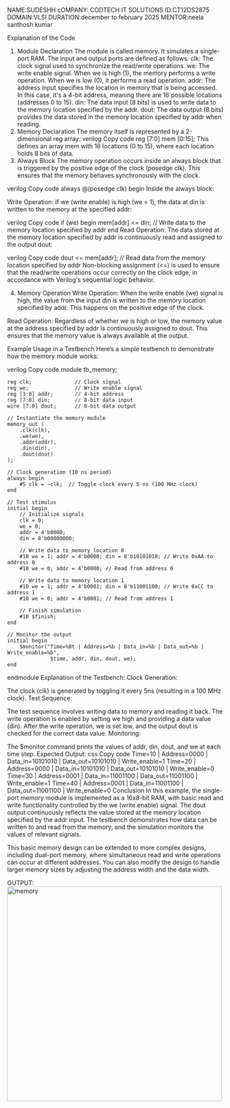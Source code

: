 NAME:SUDESHH
cOMPANY: CODTECH IT SOLUTIONS
ID:CT12DS2875
DOMAIN:VLSI
DURATION:december to february 2025
MENTOR:neela santhosh kumar

Explanation of the Code
1. Module Declaration
The module is called memory. It simulates a single-port RAM.
The input and output ports are defined as follows:
clk: The clock signal used to synchronize the read/write operations.
we: The write enable signal. When we is high (1), the memory performs a write operation. When we is low (0), it performs a read operation.
addr: The address input specifies the location in memory that is being accessed. In this case, it's a 4-bit address, meaning there are 16 possible locations (addresses 0 to 15).
din: The data input (8 bits) is used to write data to the memory location specified by the addr.
dout: The data output (8 bits) provides the data stored in the memory location specified by addr when reading.
2. Memory Declaration
The memory itself is represented by a 2-dimensional reg array:
verilog
Copy code
reg [7:0] mem [0:15]; 
This defines an array mem with 16 locations (0 to 15), where each location holds 8 bits of data.
3. Always Block
The memory operation occurs inside an always block that is triggered by the positive edge of the clock (posedge clk). This ensures that the memory behaves synchronously with the clock.

verilog
Copy code
always @(posedge clk) begin
Inside the always block:

Write Operation: If we (write enable) is high (we = 1), the data at din is written to the memory at the specified addr:

verilog
Copy code
if (we) begin
    mem[addr] <= din; // Write data to the memory location specified by addr
end
Read Operation: The data stored at the memory location specified by addr is continuously read and assigned to the output dout:

verilog
Copy code
dout <= mem[addr]; // Read data from the memory location specified by addr
Non-blocking assignment (<=) is used to ensure that the read/write operations occur correctly on the clock edge, in accordance with Verilog's sequential logic behavior.

4. Memory Operation
Write Operation: When the write enable (we) signal is high, the value from the input din is written to the memory location specified by addr. This happens on the positive edge of the clock.

Read Operation: Regardless of whether we is high or low, the memory value at the address specified by addr is continuously assigned to dout. This ensures that the memory value is always available at the output.

Example Usage in a Testbench
Here’s a simple testbench to demonstrate how the memory module works:

verilog
Copy code
module tb_memory;

    reg clk;              // Clock signal
    reg we;               // Write enable signal
    reg [3:0] addr;       // 4-bit address
    reg [7:0] din;        // 8-bit data input
    wire [7:0] dout;      // 8-bit data output

    // Instantiate the memory module
    memory uut (
        .clk(clk),
        .we(we),
        .addr(addr),
        .din(din),
        .dout(dout)
    );

    // Clock generation (10 ns period)
    always begin
        #5 clk = ~clk;  // Toggle clock every 5 ns (100 MHz clock)
    end

    // Test stimulus
    initial begin
        // Initialize signals
        clk = 0;
        we = 0;
        addr = 4'b0000;
        din = 8'b00000000;

        // Write data to memory location 0
        #10 we = 1; addr = 4'b0000; din = 8'b10101010; // Write 0xAA to address 0
        #10 we = 0; addr = 4'b0000; // Read from address 0

        // Write data to memory location 1
        #10 we = 1; addr = 4'b0001; din = 8'b11001100; // Write 0xCC to address 1
        #10 we = 0; addr = 4'b0001; // Read from address 1

        // Finish simulation
        #10 $finish;
    end

    // Monitor the output
    initial begin
        $monitor("Time=%0t | Address=%b | Data_in=%b | Data_out=%b | Write_enable=%b", 
                  $time, addr, din, dout, we);
    end

endmodule
Explanation of the Testbench:
Clock Generation:

The clock (clk) is generated by toggling it every 5ns (resulting in a 100 MHz clock).
Test Sequence:

The test sequence involves writing data to memory and reading it back.
The write operation is enabled by setting we high and providing a data value (din).
After the write operation, we is set low, and the output dout is checked for the correct data value.
Monitoring:

The $monitor command prints the values of addr, din, dout, and we at each time step.
Expected Output:
css
Copy code
Time=10 | Address=0000 | Data_in=10101010 | Data_out=10101010 | Write_enable=1
Time=20 | Address=0000 | Data_in=10101010 | Data_out=10101010 | Write_enable=0
Time=30 | Address=0001 | Data_in=11001100 | Data_out=11001100 | Write_enable=1
Time=40 | Address=0001 | Data_in=11001100 | Data_out=11001100 | Write_enable=0
Conclusion
In this example, the single-port memory module is implemented as a 16x8-bit RAM, with basic read and write functionality controlled by the we (write enable) signal. The dout output continuously reflects the value stored at the memory location specified by the addr input. The testbench demonstrates how data can be written to and read from the memory, and the simulation monitors the values of relevant signals.

This basic memory design can be extended to more complex designs, including dual-port memory, where simultaneous read and write operations can occur at different addresses. You can also modify the design to handle larger memory sizes by adjusting the address width and the data width.

OUTPUT:<img width="500" alt="memory" src="https://github.com/user-attachments/assets/6155b756-0d02-4190-859b-90e2335c174a" />




